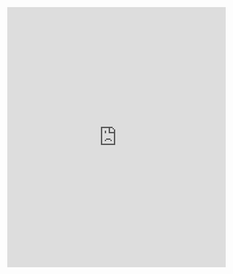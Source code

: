 <div class="card" style="max-width: 640px;">
  <iframe
    id="observable-iframe"
    src="https://observablehq.com/embed/f777e930c0aec7f8?cell=*&standalone=1"
    style="width: 100%; border: none; min-height: 600px; overflow: hidden;"
    scrolling="no"
    frameborder="0"
  ></iframe>
</div>

<script src="https://unpkg.com/iframe-resizer@4.3.2/js/iframeResizer.min.js"></script>
<script>
  iFrameResize({
    checkOrigin: false,
    log: false,
    heightCalculationMethod: 'lowestElement',
    resizeFrom: 'child'
  }, '#observable-iframe');
</script>
